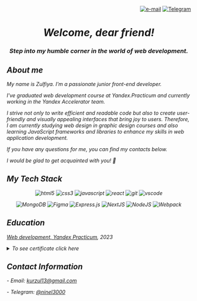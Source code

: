 <p align="right">
    <a href="mailto:kurzul13@gmail.com"> <img align="" src="https://img.shields.io/badge/Gmail-D14836?style=for-the-badge&logo=gmail&logoColor=white" alt="e-mail" height="30"/></a>
    <a href="https://t.me/ninel3000"> <img align="" src="https://img.shields.io/badge/Telegram-1E90FF?style=for-the-badge&logo=Telegram&logoColor=FFFFFF" alt="Telegram" height="30"/></a>
</p>

<h1 align="center"><i>Welcome, dear friend!</i></h1>
<h3 align="center"><i>Step into my humble corner in the world of web development.<i></h3>

<h2>
About me
</h2>
<p><i>My name is Zulfiya. I'm a passionate junior front-end developer.</i></p>
<p><i>I've graduated web development course at Yandex.Practicum and currently working in the Yandex Accelerator team.</i></p>
<p><i>I strive not only to write efficient and readable code but also to create user-friendly and visually appealing interfaces that bring joy to users. Therefore, I am currently  studying web design in graphic design courses and also learning JavaScript frameworks and libraries to enhance my skills in web application development.</i></p>
<p><i>If you have any questions for me, you can find my contacts below.</i></p>
<p><i>I would be glad to get acquainted with you! 👋</i></p>

<h2>
 My Tech Stack
</h2>
<p align="center">
<img src="https://img.shields.io/badge/html5-%23E34F26.svg?style=for-the-badge&logo=html5&logoColor=white" alt="html5" height="30"/>
<img src="https://img.shields.io/badge/css3-%231572B6.svg?style=for-the-badge&logo=css3&logoColor=white" alt="css3" height="30"/>
<img src="https://img.shields.io/badge/javascript-%23323330.svg?style=for-the-badge&logo=javascript&logoColor=%23F7DF1E" alt="javascript" height="30"/>
<img src="https://img.shields.io/badge/react-%2320232a.svg?style=for-the-badge&logo=react&logoColor=%2361DAFB" alt="react" height="30"/>
<img src="https://img.shields.io/badge/git-%23F05033.svg?style=for-the-badge&logo=git&logoColor=white" alt="git" height="30"/>
<img src="https://img.shields.io/badge/Visual%20Studio%20Code-0078d7.svg?style=for-the-badge&logo=visual-studio-code&logoColor=white" alt="vscode" height="30"/>
</p>
<p align="center">
<img src="https://img.shields.io/badge/MongoDB-%234ea94b.svg?style=for-the-badge&logo=mongodb&logoColor=white" alt="MongoDB"/>
<img src="https://img.shields.io/badge/figma-%23F24E1E.svg?style=for-the-badge&logo=figma&logoColor=white" alt="Figma"/>
<img src="https://img.shields.io/badge/express.js-%23404d59.svg?style=for-the-badge&logo=express&logoColor=%2361DAFB" alt="Express.js"/>
<img src="https://img.shields.io/badge/Next-black?style=for-the-badge&logo=next.js&logoColor=white" alt="NextJS"/>
<img src="https://img.shields.io/badge/node.js-6DA55F?style=for-the-badge&logo=node.js&logoColor=white" alt="NodeJS"/>
<img src="https://img.shields.io/badge/webpack-%238DD6F9.svg?style=for-the-badge&logo=webpack&logoColor=black" alt="Webpack"/>
</p>

<h2>Education</h2>    
<p><a href="https://practicum.yandex.ru/web/" target="_blank">Web development, Yandex Practicum</a>, 2023
<details><summary>   To see certificate click here</summary><img src="./images/Kurmanaeva.jpg" alt="Certificate" height="800"/></details>
</p>
 
<h2>Contact Information</h2>
  <p>- Email: <a href="mailto:kurzul13@gmail.com" target="_blank">kurzul13@gmail.com</a></p>
  <p>- Telegram: <a href="https://t.me/ninel3000" target="_blank">@ninel3000</a></p>
 